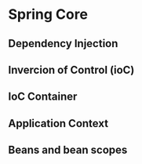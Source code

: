 # Spring Core

## Dependency Injection

## Invercion of Control (ioC)

## IoC Container

## Application Context

## Beans and bean scopes
